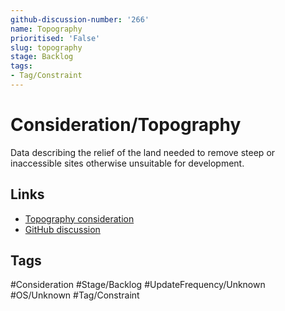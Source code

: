 ```yaml
---
github-discussion-number: '266'
name: Topography
prioritised: 'False'
slug: topography
stage: Backlog
tags:
- Tag/Constraint
---
```


# Consideration/Topography

Data describing the relief of the land needed to remove steep or inaccessible sites otherwise unsuitable for development.

## Links

* [Topography consideration](https://design.planning.data.gov.uk/planning-consideration/topography)
* [GitHub discussion](https://github.com/digital-land/data-standards-backlog/discussions/266)

## Tags

#Consideration #Stage/Backlog #UpdateFrequency/Unknown #OS/Unknown #Tag/Constraint